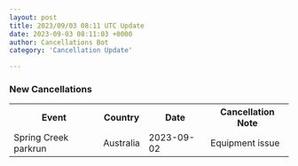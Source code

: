 ```yaml
---
layout: post
title: 2023/09/03 08:11 UTC Update
date: 2023-09-03 08:11:03 +0000
author: Cancellations Bot
category: 'Cancellation Update'

---
```


<h3>New Cancellations</h3>
<div class='hscrollable'>
<table style='width: 100%'>
    <tr>
        <th>Event</th>
        <th>Country</th>
        <th>Date</th>
        <th>Cancellation Note</th>
    </tr>
    <tr>
        <td>Spring Creek parkrun</td>
        <td>Australia</td>
        <td>2023-09-02</td>
        <td>Equipment issue</td>
    </tr>
</table>
</div>
